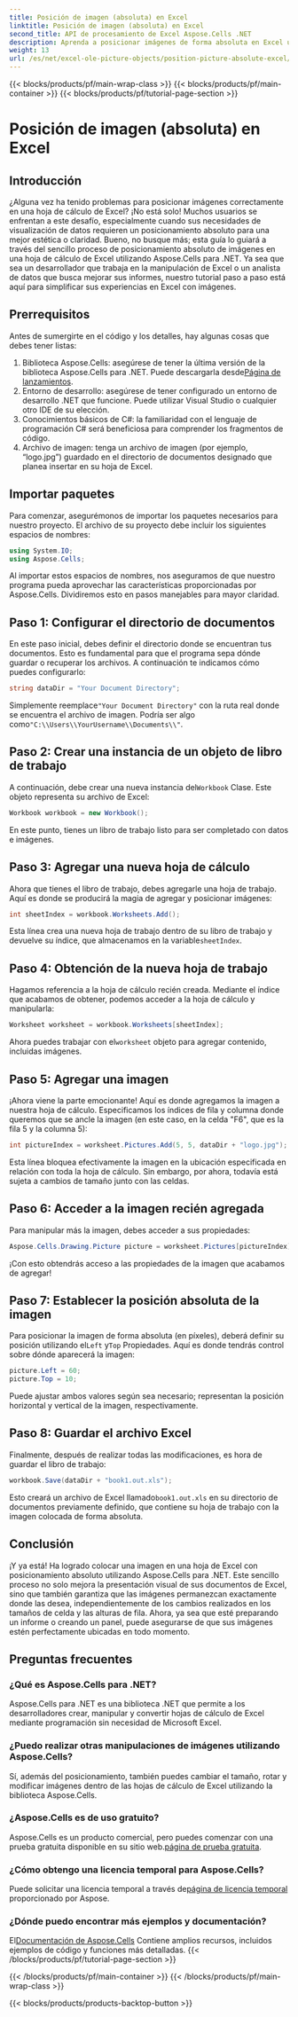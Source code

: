 ```yaml
---
title: Posición de imagen (absoluta) en Excel
linktitle: Posición de imagen (absoluta) en Excel
second_title: API de procesamiento de Excel Aspose.Cells .NET
description: Aprenda a posicionar imágenes de forma absoluta en Excel usando Aspose.Cells para .NET con este completo tutorial paso a paso.
weight: 13
url: /es/net/excel-ole-picture-objects/position-picture-absolute-excel/
---
```


{{< blocks/products/pf/main-wrap-class >}}
{{< blocks/products/pf/main-container >}}
{{< blocks/products/pf/tutorial-page-section >}}

# Posición de imagen (absoluta) en Excel

## Introducción
¿Alguna vez ha tenido problemas para posicionar imágenes correctamente en una hoja de cálculo de Excel? ¡No está solo! Muchos usuarios se enfrentan a este desafío, especialmente cuando sus necesidades de visualización de datos requieren un posicionamiento absoluto para una mejor estética o claridad. Bueno, no busque más; esta guía lo guiará a través del sencillo proceso de posicionamiento absoluto de imágenes en una hoja de cálculo de Excel utilizando Aspose.Cells para .NET. Ya sea que sea un desarrollador que trabaja en la manipulación de Excel o un analista de datos que busca mejorar sus informes, nuestro tutorial paso a paso está aquí para simplificar sus experiencias en Excel con imágenes.
## Prerrequisitos
Antes de sumergirte en el código y los detalles, hay algunas cosas que debes tener listas:
1.  Biblioteca Aspose.Cells: asegúrese de tener la última versión de la biblioteca Aspose.Cells para .NET. Puede descargarla desde[Página de lanzamientos](https://releases.aspose.com/cells/net/).
2. Entorno de desarrollo: asegúrese de tener configurado un entorno de desarrollo .NET que funcione. Puede utilizar Visual Studio o cualquier otro IDE de su elección.
3. Conocimientos básicos de C#: la familiaridad con el lenguaje de programación C# será beneficiosa para comprender los fragmentos de código.
4. Archivo de imagen: tenga un archivo de imagen (por ejemplo, “logo.jpg”) guardado en el directorio de documentos designado que planea insertar en su hoja de Excel.

## Importar paquetes
Para comenzar, asegurémonos de importar los paquetes necesarios para nuestro proyecto. El archivo de su proyecto debe incluir los siguientes espacios de nombres:
```csharp
using System.IO;
using Aspose.Cells;
```
Al importar estos espacios de nombres, nos aseguramos de que nuestro programa pueda aprovechar las características proporcionadas por Aspose.Cells.
Dividiremos esto en pasos manejables para mayor claridad.
## Paso 1: Configurar el directorio de documentos
En este paso inicial, debes definir el directorio donde se encuentran tus documentos. Esto es fundamental para que el programa sepa dónde guardar o recuperar los archivos. A continuación te indicamos cómo puedes configurarlo:
```csharp
string dataDir = "Your Document Directory";
```
 Simplemente reemplace`"Your Document Directory"` con la ruta real donde se encuentra el archivo de imagen. Podría ser algo como`"C:\\Users\\YourUsername\\Documents\\"`.
## Paso 2: Crear una instancia de un objeto de libro de trabajo
 A continuación, debe crear una nueva instancia del`Workbook` Clase. Este objeto representa su archivo de Excel:
```csharp
Workbook workbook = new Workbook();
```
En este punto, tienes un libro de trabajo listo para ser completado con datos e imágenes.
## Paso 3: Agregar una nueva hoja de cálculo
Ahora que tienes el libro de trabajo, debes agregarle una hoja de trabajo. Aquí es donde se producirá la magia de agregar y posicionar imágenes:
```csharp
int sheetIndex = workbook.Worksheets.Add();
```
 Esta línea crea una nueva hoja de trabajo dentro de su libro de trabajo y devuelve su índice, que almacenamos en la variable`sheetIndex`.
## Paso 4: Obtención de la nueva hoja de trabajo
Hagamos referencia a la hoja de cálculo recién creada. Mediante el índice que acabamos de obtener, podemos acceder a la hoja de cálculo y manipularla:
```csharp
Worksheet worksheet = workbook.Worksheets[sheetIndex];
```
 Ahora puedes trabajar con el`worksheet` objeto para agregar contenido, incluidas imágenes.
## Paso 5: Agregar una imagen
¡Ahora viene la parte emocionante! Aquí es donde agregamos la imagen a nuestra hoja de cálculo. Especificamos los índices de fila y columna donde queremos que se ancle la imagen (en este caso, en la celda "F6", que es la fila 5 y la columna 5):
```csharp
int pictureIndex = worksheet.Pictures.Add(5, 5, dataDir + "logo.jpg");
```
Esta línea bloquea efectivamente la imagen en la ubicación especificada en relación con toda la hoja de cálculo. Sin embargo, por ahora, todavía está sujeta a cambios de tamaño junto con las celdas.
## Paso 6: Acceder a la imagen recién agregada
Para manipular más la imagen, debes acceder a sus propiedades:
```csharp
Aspose.Cells.Drawing.Picture picture = worksheet.Pictures[pictureIndex];
```
¡Con esto obtendrás acceso a las propiedades de la imagen que acabamos de agregar!
## Paso 7: Establecer la posición absoluta de la imagen
 Para posicionar la imagen de forma absoluta (en píxeles), deberá definir su posición utilizando el`Left` y`Top` Propiedades. Aquí es donde tendrás control sobre dónde aparecerá la imagen:
```csharp
picture.Left = 60;
picture.Top = 10;
```
Puede ajustar ambos valores según sea necesario; representan la posición horizontal y vertical de la imagen, respectivamente.
## Paso 8: Guardar el archivo Excel
Finalmente, después de realizar todas las modificaciones, es hora de guardar el libro de trabajo:
```csharp
workbook.Save(dataDir + "book1.out.xls");
```
 Esto creará un archivo de Excel llamado`book1.out.xls` en su directorio de documentos previamente definido, que contiene su hoja de trabajo con la imagen colocada de forma absoluta.

## Conclusión
¡Y ya está! Ha logrado colocar una imagen en una hoja de Excel con posicionamiento absoluto utilizando Aspose.Cells para .NET. Este sencillo proceso no solo mejora la presentación visual de sus documentos de Excel, sino que también garantiza que las imágenes permanezcan exactamente donde las desea, independientemente de los cambios realizados en los tamaños de celda y las alturas de fila. Ahora, ya sea que esté preparando un informe o creando un panel, puede asegurarse de que sus imágenes estén perfectamente ubicadas en todo momento.
## Preguntas frecuentes
### ¿Qué es Aspose.Cells para .NET?
Aspose.Cells para .NET es una biblioteca .NET que permite a los desarrolladores crear, manipular y convertir hojas de cálculo de Excel mediante programación sin necesidad de Microsoft Excel.
### ¿Puedo realizar otras manipulaciones de imágenes utilizando Aspose.Cells?
Sí, además del posicionamiento, también puedes cambiar el tamaño, rotar y modificar imágenes dentro de las hojas de cálculo de Excel utilizando la biblioteca Aspose.Cells.
### ¿Aspose.Cells es de uso gratuito?
 Aspose.Cells es un producto comercial, pero puedes comenzar con una prueba gratuita disponible en su sitio web.[página de prueba gratuita](https://releases.aspose.com/).
### ¿Cómo obtengo una licencia temporal para Aspose.Cells?
 Puede solicitar una licencia temporal a través de[página de licencia temporal](https://purchase.aspose.com/temporary-license/) proporcionado por Aspose.
### ¿Dónde puedo encontrar más ejemplos y documentación?
 El[Documentación de Aspose.Cells](https://reference.aspose.com/cells/net/) Contiene amplios recursos, incluidos ejemplos de código y funciones más detalladas.
{{< /blocks/products/pf/tutorial-page-section >}}

{{< /blocks/products/pf/main-container >}}
{{< /blocks/products/pf/main-wrap-class >}}

{{< blocks/products/products-backtop-button >}}
